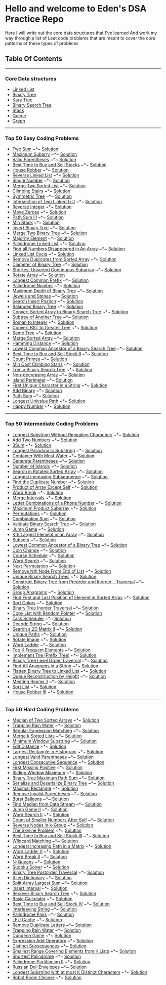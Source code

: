 # Hello and welcome to Eden's DSA Practice Repo

Here I will write out the core data structures that I've learned 
And work my way through a list of Leet code problems that are meant to cover the core patterns of these types of problems

## Table Of Contents  

___
### Core Data structures

- [Linked List]()
- [Binary Tree]()
- [Kary Tree]()
- [Binary Search Tree]()
- [Stack]()
- [Queue]()
- [Graph]()

___

### Top 50 Easy Coding Problems

- [Two Sum](https://leetcode.com/problems/two-sum/) ~*~ [Solution]()
- [Maximum Subarry](https://leetcode.com/problems/maximum-subarray/) ~*~ [Solution]()
- [Valid Parentheses](https://leetcode.com/problems/valid-parentheses/) ~*~ [Solution]()
- [Best Time to Buy and Sell Stocks](https://leetcode.com/problems/best-time-to-buy-and-sell-stock/) ~*~ [Solution]()
- [House Robber](https://leetcode.com/problems/house-robber/) ~*~ [Solution]()
- [Reverse Linked List](https://leetcode.com/problems/reverse-linked-list/) ~*~ [Solution]()
- [Single Number](https://leetcode.com/problems/single-number/) ~*~ [Solution]()
- [Merge Two Sorted List](https://leetcode.com/problems/merge-two-sorted-lists/) ~*~ [Solution]()
- [Climbing Stairs](https://leetcode.com/problems/climbing-stairs/) ~*~ [Solution]()
- [Symmetric Tree](https://leetcode.com/problems/symmetric-tree/) ~*~ [Solution]()
- [Intersection of Two Linked List](https://leetcode.com/problems/intersection-of-two-linked-lists/) ~*~ [Solution]()
- [Reverse Integer](https://leetcode.com/problems/reverse-integer/) ~*~ [Solution]()
- [Move Zeroes](https://leetcode.com/problems/move-zeroes/) ~*~ [Solution]()
- [Path Sum III](https://leetcode.com/problems/path-sum-iii/) ~*~ [Solution]()
- [Min Stack](https://leetcode.com/problems/min-stack/) ~*~ [Solution]()
- [Invert Binary Tree](https://leetcode.com/problems/invert-binary-tree/) ~*~ [Solution]()
- [Merge Two Binary Tree](https://leetcode.com/problems/merge-two-binary-trees/) ~*~ [Solution]()
- [Majority Element](https://leetcode.com/problems/majority-element/) ~*~ [Solution]()
- [Palindrome Linked List](https://leetcode.com/problems/palindrome-linked-list/) ~*~ [Solution]()
- [Find all Numbers Disappeared in An Array](https://leetcode.com/problems/find-all-numbers-disappeared-in-an-array/) ~*~ [Solution]()
- [Linked List Cycle](https://leetcode.com/problems/linked-list-cycle/) ~*~ [Solution]()
- [Remove Duplicates from Sorted Array](https://leetcode.com/problems/remove-duplicates-from-sorted-array/) ~*~ [Solution]()
- [Diameter of Binary Tree](https://leetcode.com/problems/diameter-of-binary-tree/) ~*~ [Solution]()
- [Shortest Unsorted Continuous Subarray](https://leetcode.com/problems/shortest-unsorted-continuous-subarray/) ~*~ [Solution]()
- [Rotate Array](https://leetcode.com/problems/rotate-array/) ~*~ [Solution]()
- [Longest Common Prefix](https://leetcode.com/problems/longest-common-prefix/) ~*~ [Solution]()
- [Palindrome Number](https://leetcode.com/problems/palindrome-number/) ~*~ [Solution]()
- [Maximum Depth of Binary Tree](https://leetcode.com/problems/maximum-depth-of-binary-tree/) ~*~ [Solution]()
- [Jewels and Stones](https://leetcode.com/problems/jewels-and-stones/description/) ~*~ [Solution]()
- [Search Insert Postion](https://leetcode.com/problems/search-insert-position/) ~*~ [Solution]()
- [Balanced Binary Tree](https://leetcode.com/problems/balanced-binary-tree/) ~*~ [Solution]()
- [Convert Sorted Array to Binary Search Tree](https://leetcode.com/problems/convert-sorted-array-to-binary-search-tree/) ~*~ [Solution]()
- [Subtree of Another Tree](https://leetcode.com/problems/subtree-of-another-tree/) ~*~ [Solution]()
- [Roman to Integer](https://leetcode.com/problems/roman-to-integer/) ~*~ [Solution]()
- [Convert BST to Greater Tree](https://leetcode.com/problems/convert-bst-to-greater-tree/) ~*~ [Solution]()
- [Same Tree](https://leetcode.com/problems/same-tree/) ~*~ [Solution]()
- [Merge Sorted Array](https://leetcode.com/problems/merge-sorted-array/) ~*~ [Solution]()
- [Hamming Distance](https://leetcode.com/problems/hamming-distance/) ~*~ [Solution]()
- [Lowest Common Ancestor of a Binary Search Tree](https://leetcode.com/problems/lowest-common-ancestor-of-a-binary-search-tree/) ~*~ [Solution]()
- [Best Time to Buy and Sell Stock II](https://leetcode.com/problems/best-time-to-buy-and-sell-stock-ii/) ~*~ [Solution]()
- [Count Primes](https://leetcode.com/problems/count-primes/) ~*~ [Solution]()
- [Min Cost Climbing Stairs](https://leetcode.com/problems/min-cost-climbing-stairs/) ~*~ [Solution]()
- [Trim a Binary Search Tree](https://leetcode.com/problems/trim-a-binary-search-tree/) ~*~ [Solution]()
- [Non-decreasing Array](https://leetcode.com/problems/non-decreasing-array/) ~*~ [Solution]()
- [Island Perimeter](https://leetcode.com/problems/island-perimeter/) ~*~ [Solution]()
- [First Unique Character in a String](https://leetcode.com/problems/first-unique-character-in-a-string/) ~*~ [Solution]()
- [Add Binary](https://leetcode.com/problems/add-binary/) ~*~ [Solution]()
- [Path Sum](https://leetcode.com/problems/path-sum/) ~*~ [Solution]()
- [Longest Univalue Path](https://leetcode.com/problems/longest-univalue-path/) ~*~ [Solution]()
- [Happy Number](https://leetcode.com/problems/happy-number/) ~*~ [Solution]()

___

### Top 50 Intermediate Coding Problems

- [Longest Substring Without Repeating Characters]() ~*~ [Solution]()
- [Add Two Numbers]() ~*~ [Solution]()
- [3Sum]() ~*~ [Solution]()
- [Longest Palindromic Substring]() ~*~ [Solution]()
- [Container With Most Water]() ~*~ [Solution]()
- [Generate Parentheses]() ~*~ [Solution]()
- [Number of Islands]() ~*~ [Solution]()
- [Search in Rotated Sorted Array]() ~*~ [Solution]()
- [Longest Increasing Subsequence]() ~*~ [Solution]()
- [Find the Duplicate Number]() ~*~ [Solution]()
- [Product of Array Except Self]() ~*~ [Solution]()
- [Word Break]() ~*~ [Solution]()
- [Merge Intervals]() ~*~ [Solution]()
- [Letter Combinations of a Phone Number]() ~*~ [Solution]()
- [Maximum Product Subarray]() ~*~ [Solution]()
- [Permutations]() ~*~ [Solution]()
- [Combination Sum]() ~*~ [Solution]()
- [Validate Binary Search Tree]() ~*~ [Solution]()
- [Jump Game]() ~*~ [Solution]()
- [Kth Largest Element in an Array]() ~*~ [Solution]()
- [Subsets]() ~*~ [Solution]()
- [Lowest Common Ancestor of a Binary Tree]() ~*~ [Solution]()
- [Coin Change]() ~*~ [Solution]()
- [Course Schedule]() ~*~ [Solution]()
- [Word Search]() ~*~ [Solution]()
- [Next Permutation]() ~*~ [Solution]()
- [Remove Nth Node From End of List]() ~*~ [Solution]()
- [Unique Binary Search Trees]() ~*~ [Solution]()
- [Construct Binary Tree from Preorder and Inorder - Traversal]() ~*~ [Solution]()
- [Group Anagrams]() ~*~ [Solution]()
- [Find First and Last Position of Element in Sorted Array]() ~*~ [Solution]()
- [Sort Colors]() ~*~ [Solution]()
- [Binary Tree Inorder Traversal]() ~*~ [Solution]()
- [Copy List with Random Pointer]() ~*~ [Solution]()
- [Task Scheduler]() ~*~ [Solution]()
- [Decode String]() ~*~ [Solution]()
- [Search a 2D Matrix II]() ~*~ [Solution]()
- [Unique Paths]() ~*~ [Solution]()
- [Rotate Image]() ~*~ [Solution]()
- [Word Ladder]() ~*~ [Solution]()
- [Top K Frequent Elements]() ~*~ [Solution]()
- [Implement Trie (Prefix Tree)]() ~*~ [Solution]()
- [Binary Tree Level Order Traversal]() ~*~ [Solution]()
- [Find All Anagrams in a String]() ~*~ [Solution]()
- [Flatten Binary Tree to Linked List]() ~*~ [Solution]()
- [Queue Reconstruction by Height]() ~*~ [Solution]()
- [Meeting Rooms II]() ~*~ [Solution]()
- [Sort List]() ~*~ [Solution]()
- [House Robber III]() ~*~ [Solution]()

___

### Top 50 Hard Coding Problems

- [Median of Two Sorted Arrays]() ~*~ [Solution]()
- [Trapping Rain Water]() ~*~ [Solution]()
- [Regular Expression Matching]() ~*~ [Solution]()
- [Merge k Sorted Lists]() ~*~ [Solution]()
- [Minimum Window Substring]() ~*~ [Solution]()
- [Edit Distance]() ~*~ [Solution]()
- [Largest Rectangle in Histogram]() ~*~ [Solution]()
- [Longest Valid Parentheses]() ~*~ [Solution]()
- [Longest Consecutive Sequence]() ~*~ [Solution]()
- [First Missing Positive]() ~*~ [Solution]()
- [Sliding Window Maximum]() ~*~ [Solution]()
- [Binary Tree Maximum Path Sum]() ~*~ [Solution]()
- [Serialize and Deserialize Binary Tree]() ~*~ [Solution]()
- [Maximal Rectangle]() ~*~ [Solution]()
- [Remove Invalid Parentheses]() ~*~ [Solution]()
- [Burst Balloons]() ~*~ [Solution]()
- [Find Median from Data Stream]() ~*~ [Solution]()
- [Jump Game II]() ~*~ [Solution]()
- [Word Search II]() ~*~ [Solution]()
- [Count of Smaller Numbers After Self]() ~*~ [Solution]()
- [Reverse Nodes in k-Group]() ~*~ [Solution]()
- [The Skyline Problem]() ~*~ [Solution]()
- [Best Time to Buy and Sell Stock III]() ~*~ [Solution]()
- [Wildcard Matching]() ~*~ [Solution]()
- [Longest Increasing Path in a Matrix]() ~*~ [Solution]()
- [Word Ladder II]() ~*~ [Solution]()
- [Word Break II]() ~*~ [Solution]()
- [N-Queens]() ~*~ [Solution]()
- [Sudoku Solver]() ~*~ [Solution]()
- [Binary Tree Postorder Traversal]() ~*~ [Solution]()
- [Alien Dictionary]() ~*~ [Solution]()
- [Split Array Largest Sum]() ~*~ [Solution]()
- [Insert Interval]() ~*~ [Solution]()
- [Recover Binary Search Tree]() ~*~ [Solution]()
- [Basic Calculator]() ~*~ [Solution]()
- [Best Time to Buy and Sell Stock IV]() ~*~ [Solution]()
- [Interleaving String]() ~*~ [Solution]()
- [Palindrome Pairs]() ~*~ [Solution]()
- [LFU Cache]() ~*~ [Solution]()
- [Remove Duplicate Letters]() ~*~ [Solution]()
- [Trapping Rain Water]() ~*~ [Solution]()
- [Dungeon Game]() ~*~ [Solution]()
- [Expression Add Operators]() ~*~ [Solution]()
- [Distinct Subsequences]() ~*~ [Solution]()
- [Smallest Range Covering Elements from K Lists]() ~*~ [Solution]()
- [Shortest Palindrome]() ~*~ [Solution]()
- [Palindrome Partitioning II]() ~*~ [Solution]()
- [Russian Doll Envelopes]() ~*~ [Solution]()
- [Longest Substring with at most K Distinct Characters]() ~*~ [Solution]()
- [Robot Room Cleaner]() ~*~ [Solution]()
